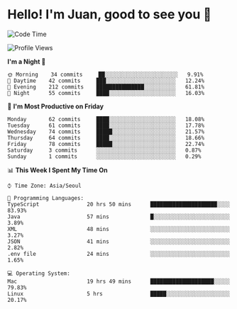 # Hello! I'm Juan, good to see you 👋

<!--
**Y-k-Y/Y-k-Y** is a ✨ _special_ ✨ repository because its `README.md` (this file) appears on your GitHub profile.

Here are some ideas to get you started:

- 🔭 I’m currently working on ...
- 🌱 I’m currently learning ...
- 👯 I’m looking to collaborate on ...
- 🤔 I’m looking for help with ...
- 💬 Ask me about ...
- 📫 How to reach me: ...
- 😄 Pronouns: ...
- ⚡ Fun fact: ...
-->
<!--
![Profile views](https://gpvc.arturio.dev/Y-k-Y)

[![Omid Nikrah StackOverflow](https://github-readme-stackoverflow.vercel.app/?userID=9517076)](https://stackoverflow.com/users/9517076/i-have-10-fingers)
-->

<!--START_SECTION:waka-->
![Code Time](http://img.shields.io/badge/Code%20Time-388%20hrs%2034%20mins-blue)

![Profile Views](http://img.shields.io/badge/Profile%20Views-0-blue)

**I'm a Night 🦉** 

```text
🌞 Morning    34 commits     ██░░░░░░░░░░░░░░░░░░░░░░░   9.91% 
🌆 Daytime    42 commits     ███░░░░░░░░░░░░░░░░░░░░░░   12.24% 
🌃 Evening    212 commits    ███████████████░░░░░░░░░░   61.81% 
🌙 Night      55 commits     ████░░░░░░░░░░░░░░░░░░░░░   16.03%

```
📅 **I'm Most Productive on Friday** 

```text
Monday       62 commits     ████░░░░░░░░░░░░░░░░░░░░░   18.08% 
Tuesday      61 commits     ████░░░░░░░░░░░░░░░░░░░░░   17.78% 
Wednesday    74 commits     █████░░░░░░░░░░░░░░░░░░░░   21.57% 
Thursday     64 commits     ████░░░░░░░░░░░░░░░░░░░░░   18.66% 
Friday       78 commits     █████░░░░░░░░░░░░░░░░░░░░   22.74% 
Saturday     3 commits      ░░░░░░░░░░░░░░░░░░░░░░░░░   0.87% 
Sunday       1 commits      ░░░░░░░░░░░░░░░░░░░░░░░░░   0.29%

```


📊 **This Week I Spent My Time On** 

```text
⌚︎ Time Zone: Asia/Seoul

💬 Programming Languages: 
TypeScript               20 hrs 50 mins      █████████████████████░░░░   83.93% 
Java                     57 mins             █░░░░░░░░░░░░░░░░░░░░░░░░   3.89% 
XML                      48 mins             ░░░░░░░░░░░░░░░░░░░░░░░░░   3.27% 
JSON                     41 mins             ░░░░░░░░░░░░░░░░░░░░░░░░░   2.82% 
.env file                24 mins             ░░░░░░░░░░░░░░░░░░░░░░░░░   1.65%

💻 Operating System: 
Mac                      19 hrs 49 mins      ████████████████████░░░░░   79.83% 
Linux                    5 hrs               █████░░░░░░░░░░░░░░░░░░░░   20.17%

```


<!--END_SECTION:waka-->
